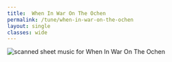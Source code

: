 ```yaml
---
title:  When In War On The Ochen
permalink: /tune/when-in-war-on-the-ochen
layout: single
classes: wide
---
```


<img src="/tune/scan/when-in-war-on-the-ochen.jpg" alt="scanned sheet music for When In War On The Ochen">


